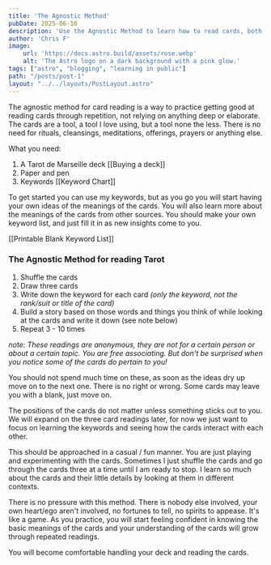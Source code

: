 ```yaml
---
title: 'The Agnostic Method'
pubDate: 2025-06-10
description: 'Use the Agnostic Method to learn how to read cards, both tarot and playing cards.'
author: 'Chris F'
image:
    url: 'https://docs.astro.build/assets/rose.webp'
    alt: 'The Astro logo on a dark background with a pink glow.'
tags: ["astro", "blogging", "learning in public"]
path: "/posts/post-1"
layout: "../../layouts/PostLayout.astro"
---
```



The agnostic method for card reading is a way to practice getting good at reading cards through repetition, not relying on anything deep or elaborate. The cards are a tool, a tool I love using, but a tool none the less. There is no need for rituals, cleansings, meditations, offerings, prayers or anything else.

What you need:

1. A Tarot de Marseille deck  [[Buying a deck]]
2. Paper and pen
3. Keywords [[Keyword Chart]]

To get started you can use my keywords, but as you go you will start having your own ideas of the meanings of the cards. You will also learn more about the meanings of the cards from other sources. You should make your own keyword list, and just fill it in as new insights come to you. 

[[Printable Blank Keyword List]]

### The Agnostic Method for reading Tarot

1. Shuffle the cards
2. Draw three cards
3. Write down the keyword for each card _(only the keyword, not the rank/suit or title of the card)_
4. Build a story based on those words and things you think of while looking at the cards and write it down (see note below)
5. Repeat 3 - 10 times

_note: These readings are anonymous, they are not for a certain person or about a certain topic. You are free associating. But don't be surprised when you notice some of the cards do pertain to you!_

You should not spend much time on these, as soon as the ideas dry up move on to the next one. There is no right or wrong. Some cards may leave you with a blank, just move on.

The positions of the cards do not matter unless something sticks out to you. We will expand on the three card readings later, for now we just want to focus on learning the keywords and seeing how the cards interact with each other.

This should be approached in a casual / fun manner. You are just playing and experimenting with the cards. Sometimes I just shuffle the cards and go through the cards three at a time until I am ready to stop. I learn so much about the cards and their little details by looking at them in different contexts.

There is no pressure with this method. There is nobody else involved, your own heart/ego aren't involved, no fortunes to tell, no spirits to appease. It's like a game. As you practice, you will start feeling confident in knowing the basic meanings of the cards and your understanding of the cards will grow through repeated readings. 

You will become comfortable handling your deck and reading the cards.

